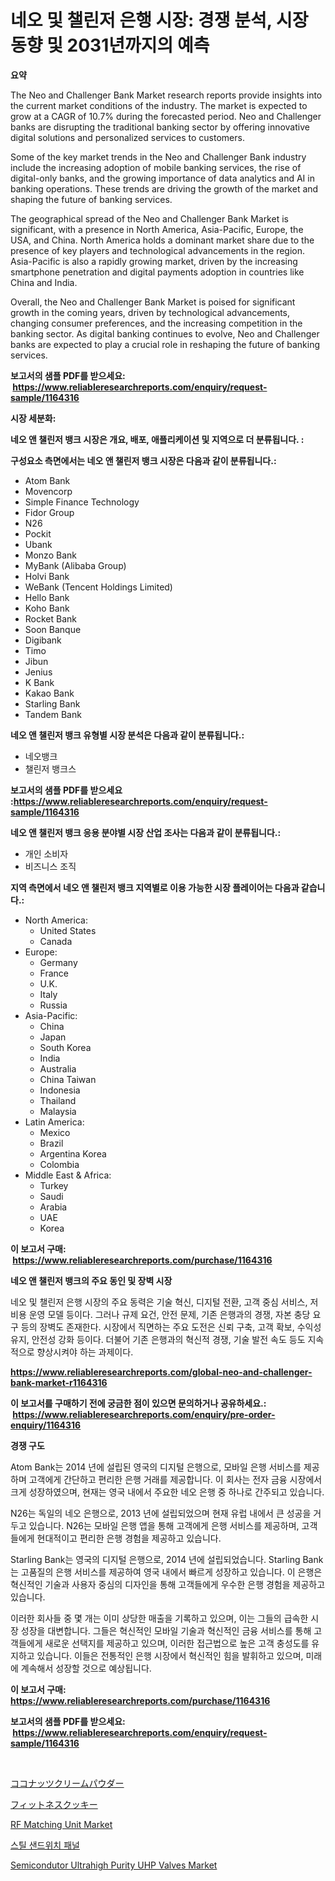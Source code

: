 <p><h1>네오 및 챌린저 은행 시장: 경쟁 분석, 시장 동향 및 2031년까지의 예측</h1></p><p><strong>요약</strong></p>
<p><p>The Neo and Challenger Bank Market research reports provide insights into the current market conditions of the industry. The market is expected to grow at a CAGR of 10.7% during the forecasted period. Neo and Challenger banks are disrupting the traditional banking sector by offering innovative digital solutions and personalized services to customers.</p><p>Some of the key market trends in the Neo and Challenger Bank industry include the increasing adoption of mobile banking services, the rise of digital-only banks, and the growing importance of data analytics and AI in banking operations. These trends are driving the growth of the market and shaping the future of banking services.</p><p>The geographical spread of the Neo and Challenger Bank Market is significant, with a presence in North America, Asia-Pacific, Europe, the USA, and China. North America holds a dominant market share due to the presence of key players and technological advancements in the region. Asia-Pacific is also a rapidly growing market, driven by the increasing smartphone penetration and digital payments adoption in countries like China and India.</p><p>Overall, the Neo and Challenger Bank Market is poised for significant growth in the coming years, driven by technological advancements, changing consumer preferences, and the increasing competition in the banking sector. As digital banking continues to evolve, Neo and Challenger banks are expected to play a crucial role in reshaping the future of banking services.</p></p>
<p><strong>보고서의 샘플 PDF를 받으세요: &nbsp;<a href="https://www.reliableresearchreports.com/enquiry/request-sample/1164316">https://www.reliableresearchreports.com/enquiry/request-sample/1164316</a></strong></p>
<p><strong>시장 세분화:</strong></p>
<p><strong> 네오 앤 챌린저 뱅크 시장은 개요, 배포, 애플리케이션 및 지역으로 더 분류됩니다. :</strong></p>
<p><strong>구성요소 측면에서는 네오 앤 챌린저 뱅크 시장은 다음과 같이 분류됩니다.:</strong></p>
<p><ul><li>Atom Bank</li><li>Movencorp</li><li>Simple Finance Technology</li><li>Fidor Group</li><li>N26</li><li>Pockit</li><li>Ubank</li><li>Monzo Bank</li><li>MyBank (Alibaba Group)</li><li>Holvi Bank</li><li>WeBank (Tencent Holdings Limited)</li><li>Hello Bank</li><li>Koho Bank</li><li>Rocket Bank</li><li>Soon Banque</li><li>Digibank</li><li>Timo</li><li>Jibun</li><li>Jenius</li><li>K Bank</li><li>Kakao Bank</li><li>Starling Bank</li><li>Tandem Bank</li></ul></p>
<p><strong> 네오 앤 챌린저 뱅크 유형별 시장 분석은 다음과 같이 분류됩니다.:</strong></p>
<p><ul><li>네오뱅크</li><li>챌린저 뱅크스</li></ul></p>
<p><strong>보고서의 샘플 PDF를 받으세요 :<a href="https://www.reliableresearchreports.com/enquiry/request-sample/1164316">https://www.reliableresearchreports.com/enquiry/request-sample/1164316</a></strong></p>
<p><strong> 네오 앤 챌린저 뱅크 응용 분야별 시장 산업 조사는 다음과 같이 분류됩니다.:</strong></p>
<p><ul><li>개인 소비자</li><li>비즈니스 조직</li></ul></p>
<p><strong>지역 측면에서 네오 앤 챌린저 뱅크 지역별로 이용 가능한 시장 플레이어는 다음과 같습니다.:</strong></p>
<p><ul>
    <li>
        North America:
        <ul>
            <li>United States</li>
            <li>Canada</li>
        </ul>
    </li>
    <li>
        Europe:
        <ul>
            <li>Germany</li>
            <li>France</li>
            <li>U.K.</li>
            <li>Italy</li>
            <li>Russia</li>
        </ul>
    </li>
    <li>
        Asia-Pacific:
        <ul>
            <li>China</li>
            <li>Japan</li>
            <li>South Korea</li>
            <li>India</li>
            <li>Australia</li>
            <li>China Taiwan</li>
            <li>Indonesia</li>
            <li>Thailand</li>
            <li>Malaysia</li>
        </ul>
    </li>
    <li>
        Latin America:
        <ul>
            <li>Mexico</li>
            <li>Brazil</li>
            <li>Argentina Korea</li>
            <li>Colombia</li>
        </ul>
    </li>
    <li>
        Middle East & Africa:
        <ul>
            <li>Turkey</li>
            <li>Saudi</li>
            <li>Arabia</li>
            <li>UAE</li>
            <li>Korea</li>
        </ul>
    </li>
    </ul></p>
<p><strong>이 보고서 구매: &nbsp;<a href="https://www.reliableresearchreports.com/purchase/1164316">https://www.reliableresearchreports.com/purchase/1164316</a></strong></p>
<p><strong>네오 앤 챌린저 뱅크의 주요 동인 및 장벽 시장</strong></p>
<p><p>네오 및 챌린저 은행 시장의 주요 동력은 기술 혁신, 디지털 전환, 고객 중심 서비스, 저비용 운영 모델 등이다. 그러나 규제 요건, 안전 문제, 기존 은행과의 경쟁, 자본 충당 요구 등의 장벽도 존재한다. 시장에서 직면하는 주요 도전은 신뢰 구축, 고객 확보, 수익성 유지, 안전성 강화 등이다. 더불어 기존 은행과의 혁신적 경쟁, 기술 발전 속도 등도 지속적으로 향상시켜야 하는 과제이다.</p></p>
<p><strong><a href="https://www.reliableresearchreports.com/global-neo-and-challenger-bank-market-r1164316">https://www.reliableresearchreports.com/global-neo-and-challenger-bank-market-r1164316</a></strong></p>
<p><strong>이 보고서를 구매하기 전에 궁금한 점이 있으면 문의하거나 공유하세요.: &nbsp;<a href="https://www.reliableresearchreports.com/enquiry/pre-order-enquiry/1164316">https://www.reliableresearchreports.com/enquiry/pre-order-enquiry/1164316</a></strong></p>
<p><strong>경쟁 구도</strong></p>
<p><p>Atom Bank는 2014 년에 설립된 영국의 디지털 은행으로, 모바일 은행 서비스를 제공하며 고객에게 간단하고 편리한 은행 거래를 제공합니다. 이 회사는 전자 금융 시장에서 크게 성장하였으며, 현재는 영국 내에서 주요한 네오 은행 중 하나로 간주되고 있습니다.</p><p>N26는 독일의 네오 은행으로, 2013 년에 설립되었으며 현재 유럽 내에서 큰 성공을 거두고 있습니다. N26는 모바일 은행 앱을 통해 고객에게 은행 서비스를 제공하며, 고객들에게 현대적이고 편리한 은행 경험을 제공하고 있습니다.</p><p>Starling Bank는 영국의 디지털 은행으로, 2014 년에 설립되었습니다. Starling Bank는 고품질의 은행 서비스를 제공하여 영국 내에서 빠르게 성장하고 있습니다. 이 은행은 혁신적인 기술과 사용자 중심의 디자인을 통해 고객들에게 우수한 은행 경험을 제공하고 있습니다.</p><p>이러한 회사들 중 몇 개는 이미 상당한 매출을 기록하고 있으며, 이는 그들의 급속한 시장 성장을 대변합니다. 그들은 혁신적인 모바일 기술과 혁신적인 금융 서비스를 통해 고객들에게 새로운 선택지를 제공하고 있으며, 이러한 접근법으로 높은 고객 충성도를 유지하고 있습니다. 이들은 전통적인 은행 시장에서 혁신적인 힘을 발휘하고 있으며, 미래에 계속해서 성장할 것으로 예상됩니다.</p></p>
<p><strong>이 보고서 구매: &nbsp; <a href="https://www.reliableresearchreports.com/purchase/1164316">https://www.reliableresearchreports.com/purchase/1164316</a></strong></p>
<p><strong>보고서의 샘플 PDF를 받으세요: &nbsp;<a href="https://www.reliableresearchreports.com/enquiry/request-sample/1164316">https://www.reliableresearchreports.com/enquiry/request-sample/1164316</a></strong><strong></strong></p>
<p>&nbsp;</p>
<p><p><a href="https://github.com/dzy793153605/Market-Research-Report-List-1/blob/main/830179018609.md">ココナッツクリームパウダー</a></p><p><a href="https://github.com/EthanMorar2011/Market-Research-Report-List-1/blob/main/781561018610.md">フィットネスクッキー</a></p><p><a href="https://issuu.com/reportprime-2/docs/rf-matching-unit-market-size-2030.pptx">RF Matching Unit Market</a></p><p><a href="https://github.com/vseigx30c9a1j/Market-Research-Report-List-1/blob/main/163320517296.md">스틸 샌드위치 패널</a></p><p><a href="https://issuu.com/reportprime-2/docs/semicondutor-ultrahigh-purity-uhp-valves-market-si">Semicondutor Ultrahigh Purity UHP Valves Market</a></p></p>